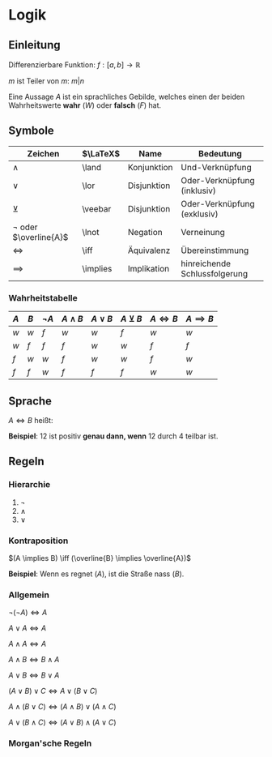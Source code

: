 # Logik

## Einleitung
Differenzierbare Funktion:
$f: [a,b] \to \mathbb{R}$

$m$ ist Teiler von $m$: $m|n$

Eine Aussage $A$ ist ein sprachliches Gebilde, welches einen der beiden Wahrheitswerte **wahr** ($W$) oder
**falsch** ($F$) hat.

## Symbole

| Zeichen                     | $\LaTeX$ | Name        | Bedeutung                     |
|-----------------------------|----------|-------------|-------------------------------|
| $\land$                     | \land    | Konjunktion | Und-Verknüpfung               |
| $\lor$                      | \lor     | Disjunktion | Oder-Verknüpfung (inklusiv)   |
| $\veebar$                   | \veebar  | Disjunktion | Oder-Verknüpfung (exklusiv)   |
| $\lnot$ oder $\overline{A}$ | \lnot    | Negation    | Verneinung                    |
| $\iff$                      | \iff     | Äquivalenz  | Übereinstimmung               |
| $\implies$                  | \implies | Implikation | hinreichende Schlussfolgerung |

### Wahrheitstabelle

| $A$ | $B$ | $\lnot A$ | $A \land B$ | $A \lor B$ | $A \veebar B$ | $A \iff B$ | $A \implies B$ |
|-----|-----|-----------|-------------|------------|---------------|------------|----------------|
| $w$ | $w$ | $f$       | $w$         | $w$        | $f$           | $w$        | $w$            |
| $w$ | $f$ | $f$       | $f$         | $w$        | $w$           | $f$        | $f$            |
| $f$ | $w$ | $w$       | $f$         | $w$        | $w$           | $f$        | $w$            |
| $f$ | $f$ | $w$       | $f$         | $f$        | $f$           | $w$        | $w$            |

## Sprache

$A \iff B$ heißt:

**Beispiel**: 12 ist positiv **genau dann, wenn** 12 durch 4 teilbar ist.

## Regeln

### Hierarchie

1. $\lnot$
2. $\land$
3. $\lor$

### Kontraposition

$(A \implies B) \iff (\overline{B} \implies \overline{A})$

**Beispiel**: Wenn es regnet ($A$), ist die Straße nass ($B$).

### Allgemein

$\lnot(\lnot A) \iff A$

$A \lor A \iff A$

$A \land A \iff A$

$A \land B \iff B \land A$

$A \lor B \iff B \lor A$

$(A \lor B) \lor C \iff A \lor (B \lor C)$

$A \land (B \lor C) \iff (A \land B) \lor (A \land C)$

$A \lor (B \land C) \iff (A \lor B) \land (A \lor C)$

### Morgan'sche Regeln